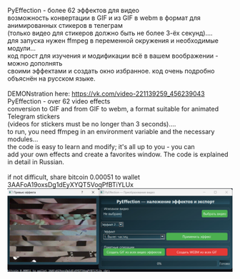 PyEffection - более 62 эффектов для видео <br>
возможность конвертации в GIF и из GIF в webm в формат для анимированных стикеров в телеграм <br>
(только видео для стикеров должно быть не более 3-ёх секунд).... <br>
для запуска нужен ffmpeg в переменной окружения и необходимые модули...  <br>
код прост для изучения и модификации всё в вашем воображении - можно дополнять  <br>
своими эффектами и создать окно избранное. код очень подробно объяснён на русском языке. <br>
 <br> 
DEMONstration here: https://vk.com/video-221139259_456239043 <br>
PyEffection - over 62 video effects <br>
conversion to GIF and from GIF to webm, a format suitable for animated Telegram stickers <br>
(videos for stickers must be no longer than 3 seconds).... <br>
to run, you need ffmpeg in an environment variable and the necessary modules... <br>
the code is easy to learn and modify; it's all up to you - you can  <br>
add your own effects and create a favorites window. The code is explained in detail in Russian. <br>
<br>
if not difficult, share bitcoin 0.00051 to wallet 3AAFoA19oxsDg1dEyXYQT5VoqPfBTiYLUx <br>
 <img src="/PyEffection.jpg" alt="PyEffection">
